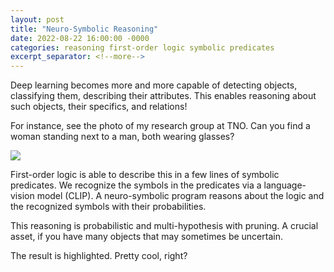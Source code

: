 ```yaml
---
layout: post
title: "Neuro-Symbolic Reasoning"
date: 2022-08-22 16:00:00 -0000
categories: reasoning first-order logic symbolic predicates
excerpt_separator: <!--more-->
---
```


Deep learning becomes more and more capable of detecting objects, classifying them, describing their attributes. 
This enables reasoning about such objects, their specifics, and relations! 

For instance, see the photo of my research group at TNO. 
Can you find a woman standing next to a man, both wearing glasses? 

<img src="https://gertjanburghouts.github.io/pictures/reasoning-faces.jpg">

First-order logic is able to describe this in a few lines of symbolic predicates. 
We recognize the symbols in the predicates via a language-vision model (CLIP). 
A neuro-symbolic program reasons about the logic and the recognized symbols with their probabilities. 

This reasoning is probabilistic and multi-hypothesis with pruning. 
A crucial asset, if you have many objects that may sometimes be uncertain. 

The result is highlighted. 
Pretty cool, right?
